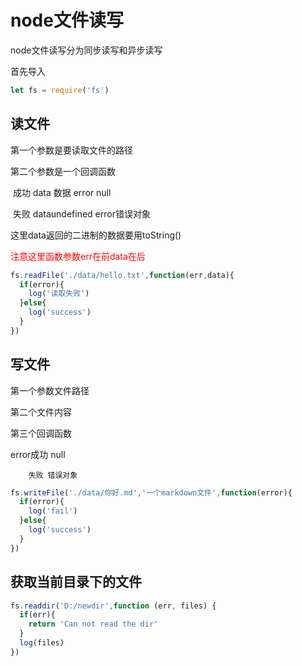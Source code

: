 # node文件读写

node文件读写分为同步读写和异步读写

首先导入

```javascript
let fs = require('fs')
```

## 读文件

第一个参数是要读取文件的路径

第二个参数是一个回调函数

​		成功 data 数据 error null

​		失败  dataundefined error错误对象

这里data返回的二进制的数据要用toString()

<font color='red'>注意这里函数参数err在前data在后</font>

```js
fs.readFile('./data/hello.txt',function(err,data){
  if(error){
    log('读取失败')
  }else{
    log('success')
  }
})
```

## 写文件

第一个参数文件路径

第二个文件内容

第三个回调函数

error成功 null

  		失败 错误对象

```js
fs.writeFile('./data/你好.md','一个markdown文件',function(error){
  if(error){
    log('fail')
  }else{
    log('success')
  }
})
```

## 获取当前目录下的文件

```js
fs.readdir('D:/newdir',function (err, files) {
  if(err){
    return 'Can not read the dir'
  }
  log(files)
})
```

